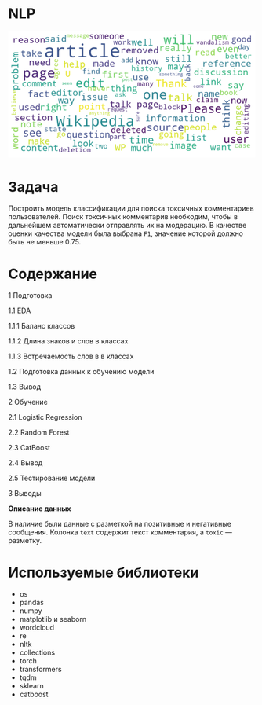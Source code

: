 # NLP
![NLP](NLP.png?raw=true "Title")

# Задача

Построить модель классификации для поиска токсичных комментариев пользователей. Поиск токсичных комментарив необходим, чтобы в дальнейшем автоматически отправлять их на модерацию. 
В качестве оценки качества модели была выбрана `F1`, значение которой должно быть не меньше 0.75. 

# Содержание
1  Подготовка

1.1  EDA

1.1.1  Баланс классов

1.1.2  Длина знаков и слов в классах

1.1.3  Встречаемость слов в в классах

1.2  Подготовка данных к обучению модели

1.3  Вывод

2  Обучение

2.1  Logistic Regression

2.2  Random Forest

2.3  CatBoost

2.4  Вывод

2.5  Тестирование модели

3  Выводы


**Описание данных**

В наличие были данные с разметкой на позитивные и негативные сообщения.
Колонка `text` содержит текст комментария, а `toxic` — разметку.

# Используемые библиотеки
* os
* pandas
* numpy
* matplotlib и seaborn
* wordcloud
* re
* nltk
* collections
* torch
* transformers
* tqdm
* sklearn
* catboost
